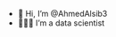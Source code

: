 - 👋 Hi, I’m @AhmedAlsib3
- 👨🏽‍💻 I’m a data scientist


<!---
AhmedAlsib3/AhmedAlsib3 is a ✨ special ✨ repository because its `README.md` (this file) appears on your GitHub profile.
You can click the Preview link to take a look at your changes.
--->
